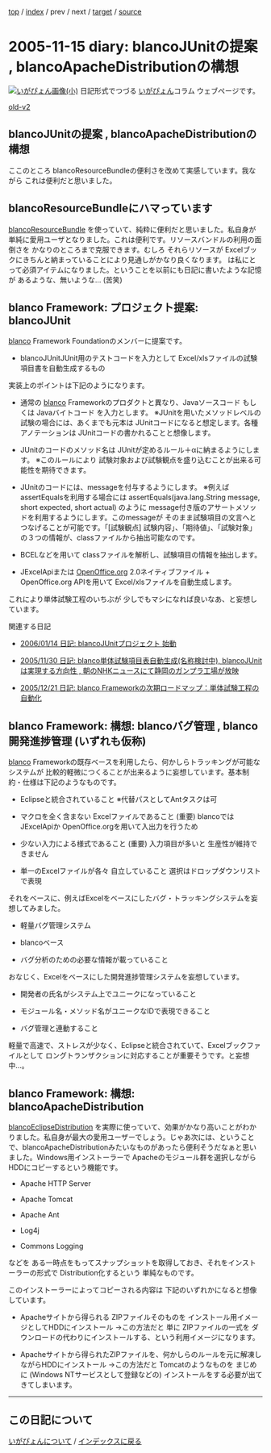 [top](https://igapyon.github.io/diary/) 
 / [index](https://igapyon.github.io/diary/2005/index.html) 
 / prev 
 / next 
 / [target](https://igapyon.github.io/diary/2005/ig051115.html) 
 / [source](https://github.com/igapyon/diary/blob/gh-pages/2005/ig051115.html.src.md) 

2005-11-15 diary: blancoJUnitの提案 , blancoApacheDistributionの構想
=====================================================================================================
[![いがぴょん画像(小)](https://igapyon.github.io/diary/images/iga200306s.jpg "いがぴょん")](https://igapyon.github.io/diary/memo/memoigapyon.html) 日記形式でつづる [いがぴょん](https://igapyon.github.io/diary/memo/memoigapyon.html)コラム ウェブページです。

[old-v2](ig051115-orig.html)

## blancoJUnitの提案 , blancoApacheDistributionの構想

ここのところ blancoResourceBundleの便利さを改めて実感しています。我ながら これは便利だと思いました。


## blancoResourceBundleにハマっています

[blancoResourceBundle](http://www.igapyon.jp/blanco/blancoresourcebundle.html) を使っていて、純粋に便利だと思いました。私自身が 単純に愛用ユーザとなりました。これは便利です。リソースバンドルの利用の面倒さを かなりのところまで克服できます。むしろ それらリソースが Excelブックにきちんと納まっていることにより見通しがかなり良くなります。 は私にとって必須アイテムになりました。ということを以前にも日記に書いたような記憶が あるような、無いような… (苦笑)

## blanco Framework: プロジェクト提案: blancoJUnit

[blanco](http://www.igapyon.jp/blanco/blanco.ja.html) Framework Foundationのメンバーに提案です。

* blancoJUnitJUnit用のテストコードを入力として Excel/xlsファイルの試験項目書を自動生成するもの

実装上のポイントは下記のようになります。
* 通常の [blanco](http://www.igapyon.jp/blanco/blanco.ja.html) Frameworkのプロダクトと異なり、Javaソースコード もしくは Javaバイトコード を入力とします。
  ※JUnitを用いたメソッドレベルの試験の場合には、あくまでも元本は JUnitコードになると想定します。各種アノテーションは JUnitコードの書かれることと想像します。
  
* JUnitのコードのメソッド名は JUnitが定めるルール＋αに納まるようにします。
  ※このルールにより 試験対象および試験観点を盛り込むことが出来る可能性を期待できます。
  
* JUnitのコードには、messageを付与するようにします。
  ※例えば assertEqualsを利用する場合には assertEquals(java.lang.String message, short
  expected, short actual) のように message付き版のアサートメソッドを利用するようにします。このmessageが
  そのまま試験項目の文言へとつなげることが可能です。「[試験観点] 試験内容」、「期待値」、「試験対象」の３つの情報が、classファイルから抽出可能なのです。
  
* BCELなどを用いて classファイルを解析し、試験項目の情報を抽出します。
  
* JExcelApiまたは [OpenOffice.org](http://ja.openoffice.org/) 2.0ネイティブファイル + OpenOffice.org
  APIを用いて Excel/xlsファイルを自動生成します。

これにより単体試験工程のいちぶが 少しでもマシになれば良いなあ、と妄想しています。

関連する日記

* [2006/01/14 日記: blancoJUnitプロジェクト 始動](../2006/ig060114.html)
  
* [2005/11/30 日記: blanco単体試験項目表自動生成(名称検討中), blancoJUnitは実現する方向性 , 朝のNHKニュースにて静岡のガンプラ工場が放映](ig051130.html)
  
* [2005/12/21 日記: blanco Frameworkの次期ロードマップ：単体試験工程の自動化](ig051221.html)

## blanco Framework: 構想: blancoバグ管理 , blanco開発進捗管理 (いずれも仮称)

[blanco](http://www.igapyon.jp/blanco/blanco.ja.html) Frameworkの既存ベースを利用したら、何かしらトラッキングが可能なシステムが 比較的軽微につくることが出来るように妄想しています。基本制約・仕様は下記のようなものです。

* Eclipseと統合されていること
  ※代替パスとしてAntタスクは可
  
* マクロを全く含まない Excelファイルであること (重要)
  blancoでは JExcelApiか OpenOffice.orgを用いて入出力を行うため
  
* 少ない入力による様式であること (重要)
  入力項目が多いと 生産性が維持できません
  
* 単一のExcelファイルが各々 自立していること
  選択はドロップダウンリストで表現

それをベースに、例えばExcelをベースにしたバグ・トラッキングシステムを妄想してみました。

* 軽量バグ管理システム
  
* blancoベース
  
* バグ分析のための必要な情報が載っていること

おなじく、Excelをベースにした開発進捗管理システムを妄想しています。

* 開発者の氏名がシステム上でユニークになっていること
  
* モジュール名・メソッド名がユニークなIDで表現できること
  
* バグ管理と連動すること

軽量で高速で、ストレスが少なく、Eclipseと統合されていて、Excelブックファイルとして ロングトランザクションに対応することが重要そうです。と妄想中…。

## blanco Framework: 構想: blancoApacheDistribution

[blancoEclipseDistribution](http://www.igapyon.jp/blanco/blancoeclipsedistribution.html) を実際に使っていて、効果がかなり高いことがわかりました。私自身が最大の愛用ユーザーでしょう。じゃあ次には、ということで、blancoApacheDistributionみたいなものがあったら便利そうだなぁと思いました。Windows用インストーラーで Apacheのモジュール群を選択しながらHDDにコピーするという機能です。

* Apache HTTP Server
  
* Apache Tomcat
  
* Apache Ant
  
* Log4j
  
* Commons Logging

などを ある一時点をもってスナップショットを取得しておき、それをインストーラーの形式で Distribution化するという 単純なものです。

このインストーラーによってコピーされる内容は 下記のいずれかになると想像しています。

* Apacheサイトから得られる ZIPファイルそのものを インストール用イメージとしてHDDにインストール
  →この方法だと 単に ZIPファイルの一式を ダウンロードの代わりにインストールする、という利用イメージになります。
  
* Apacheサイトから得られたZIPファイルを、何かしらのルールを元に解凍しながらHDDにインストール
  →この方法だと Tomcatのようなものを まじめに (Windows NTサービスとして登録などの) インストールをする必要が出てきてしまいます。


----------------------------------------------------------------------------------------------------

## この日記について
[いがぴょんについて](https://igapyon.github.io/diary/memo/memoigapyon.html) / [インデックスに戻る](https://igapyon.github.io/diary/idxall.html)
